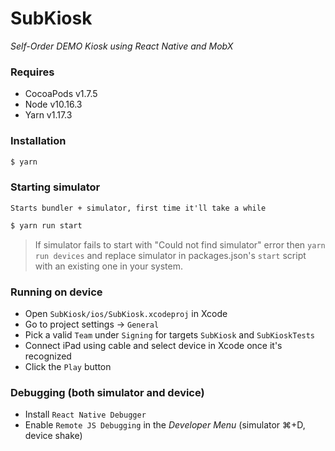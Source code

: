 # SubKiosk

_Self-Order DEMO Kiosk using React Native and MobX_

### Requires

- CocoaPods v1.7.5
- Node v10.16.3
- Yarn v1.17.3

### Installation

```sh
$ yarn
```

### Starting simulator

`Starts bundler + simulator, first time it'll take a while`

```sh
$ yarn run start
```

> If simulator fails to start with "Could not find simulator" error then `yarn run devices` and replace simulator in packages.json's `start` script with an existing one in your system.

### Running on device

- Open `SubKiosk/ios/SubKiosk.xcodeproj` in Xcode
- Go to project settings -> `General`
- Pick a valid `Team` under `Signing` for targets `SubKiosk` and `SubKioskTests`
- Connect iPad using cable and select device in Xcode once it's recognized
- Click the `Play` button

### Debugging (both simulator and device)

- Install `React Native Debugger`
- Enable `Remote JS Debugging` in the _Developer Menu_ (simulator ⌘+D, device shake)
